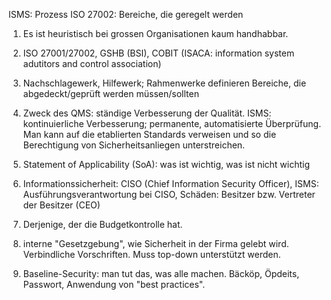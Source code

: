 ISMS: Prozess
ISO 27002: Bereiche, die geregelt werden

1. Es ist heuristisch bei grossen Organisationen kaum handhabbar.

2. ISO 27001/27002, GSHB (BSI), COBIT (ISACA: information system adutitors and
control association)

3. Nachschlagewerk, Hilfewerk; Rahmenwerke definieren Bereiche, die
abgedeckt/geprüft werden müssen/sollten

4. Zweck des QMS: ständige Verbesserung der Qualität. ISMS: kontinuierliche
Verbesserung; permanente, automatisierte Überprüfung. Man kann auf die
etablierten Standards verweisen und so die Berechtigung von Sicherheitsanliegen
unterstreichen.

5. Statement of Applicability (SoA): was ist wichtig, was ist nicht wichtig

6. Informationssicherheit: CISO (Chief Information Security Officer), ISMS: 
Ausführungsverantwortung bei CISO, Schäden: Besitzer bzw. Vertreter der Besitzer
(CEO)

7. Derjenige, der die Budgetkontrolle hat.

8. interne "Gesetzgebung", wie Sicherheit in der Firma gelebt wird. Verbindliche
Vorschriften. Muss top-down unterstützt werden.

9. Baseline-Security: man tut das, was alle machen. Bäcköp, Öpdeits, Passwort,
Anwendung von "best practices".
